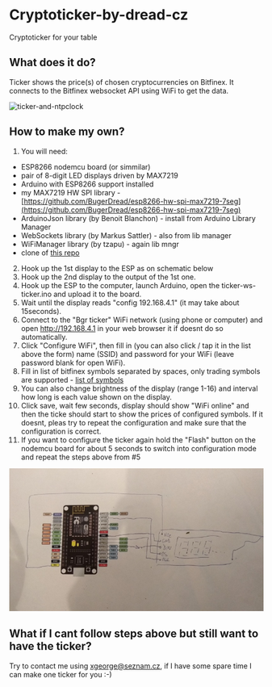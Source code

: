 # Cryptoticker-by-dread-cz
Cryptoticker for your table

## What does it do?
Ticker shows the price(s) of chosen cryptocurrencies on Bitfinex. It connects to the Bitfinex websocket API using WiFi to get the data.

![ticker-and-ntpclock](ticker-and-ntpclock.jpg)

## How to make my own?
1. You will need:
* ESP8266 nodemcu board (or simmilar)
* pair of 8-digit LED displays driven by MAX7219
* Arduino with ESP8266 support installed
* my MAX7219 HW SPI library - [https://github.com/BugerDread/esp8266-hw-spi-max7219-7seg](https://github.com/BugerDread/esp8266-hw-spi-max7219-7seg)
* ArduinoJson library (by Benoit Blanchon) - install from Arduino Library Manager
* WebSockets library (by Markus Sattler) - also from lib manager
* WiFiManager library (by tzapu) - again lib mngr
* clone of [this repo](https://github.com/BugerDread/cryptoticker-by-dread-cz)
2. Hook up the 1st display to the ESP as on schematic below
3. Hook up the 2nd display to the output of the 1st one.
4. Hook up the ESP to the computer, launch Arduino, open the ticker-ws-ticker.ino and upload it to the board.
5. Wait until the display reads "config 192.168.4.1" (it may take about 15seconds).
6. Connect to the "Bgr ticker" WiFi network (using phone or computer) and open http://192.168.4.1 in your web browser it if doesnt do so automatically.
7. Click "Configure WiFi", then fill in (you can also click / tap it in the list above the form) name (SSID) and password for your WiFi (leave password blank for open WiFi).
8. Fill in list of bitfinex symbols separated by spaces, only trading symbols are supported - [list of symbols](https://api-pub.bitfinex.com/v2/conf/pub:list:pair:exchange)
9. You can also change brightness of the display (range 1-16) and interval how long is each value shown on the display.
10. Click save, wait few seconds, display should show "WiFi online" and then the ticke should start to show the prices of configured symbols. If it doesnt, pleas try to repeat the configuration and make sure that the configuration is correct.
11. If you want to configure the ticker again hold the "Flash" button on the nodemcu board for about 5 seconds to switch into configuration mode and repeat the steps above from #5

![schematic diagram](sch-ticker.jpg)

## What if I cant follow steps above but still want to have the ticker?
Try to contact me using xgeorge@seznam.cz, if I have some spare time I can make one ticker for you :-)
